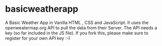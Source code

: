 # basicweatherapp
A Basic Weather App in Vanilla HTML , CSS and JavaScript. It uses the openweatermap.org API to pull the data from their Server. The API needs a key (so far included in the JS file). If you fork this, please make sure to register for your own API key :-)
